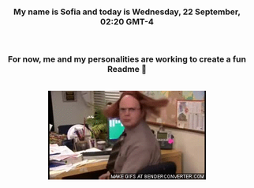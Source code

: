 


<div align="center">
<h3 >My name is Sofia and today is Wednesday, 22 September, 02:20 GMT-4</h3><br>
<h3 >For now, me and my personalities are working to create a fun Readme 👋
</h3><br>
<img src='img/dwight.gif' alt='working...'/>
</div>
